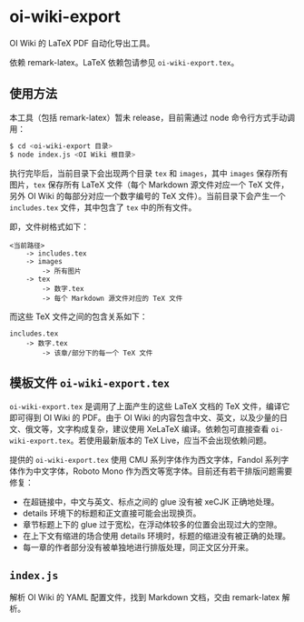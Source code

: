 # oi-wiki-export

OI Wiki 的 LaTeX PDF 自动化导出工具。

依赖 remark-latex。LaTeX 依赖包请参见 `oi-wiki-export.tex`。

## 使用方法

本工具（包括 remark-latex）暂未 release，目前需通过 node 命令行方式手动调用：

```bash
$ cd <oi-wiki-export 目录>
$ node index.js <OI Wiki 根目录>
```

执行完毕后，当前目录下会出现两个目录 `tex` 和 `images`，其中 `images` 保存所有图片，`tex` 保存所有 LaTeX 文件（每个 Markdown 源文件对应一个 TeX 文件，另外 OI Wiki 的每部分对应一个数字编号的 TeX 文件）。当前目录下会产生一个 `includes.tex` 文件，其中包含了 `tex` 中的所有文件。

即，文件树格式如下：

```plain
<当前路径>
	-> includes.tex
	-> images
		-> 所有图片
	-> tex
		-> 数字.tex
		-> 每个 Markdown 源文件对应的 TeX 文件
```

而这些 TeX 文件之间的包含关系如下：

```plain
includes.tex
	-> 数字.tex
		-> 该章/部分下的每一个 TeX 文件
```

## 模板文件 `oi-wiki-export.tex`

`oi-wiki-export.tex` 是调用了上面产生的这些 LaTeX 文档的 TeX 文件，编译它即可得到 OI Wiki 的 PDF。由于 OI Wiki 的内容包含中文、英文，以及少量的日文、俄文等，文字构成复杂，建议使用 XeLaTeX 编译。依赖包可直接查看 `oi-wiki-export.tex`。若使用最新版本的 TeX Live，应当不会出现依赖问题。

提供的 `oi-wiki-export.tex` 使用 CMU 系列字体作为西文字体，Fandol 系列字体作为中文字体，Roboto Mono 作为西文等宽字体。目前还有若干排版问题需要修复：

- 在超链接中，中文与英文、标点之间的 glue 没有被 xeCJK 正确地处理。
- details 环境下的标题和正文直接可能会出现换页。
- 章节标题上下的 glue 过于宽松，在浮动体较多的位置会出现过大的空隙。
- 在上下文有缩进的场合使用 details 环境时，标题的缩进没有被正确的处理。
- 每一章的作者部分没有被单独地进行排版处理，同正文区分开来。

## `index.js`

解析 OI Wiki 的 YAML 配置文件，找到 Markdown 文档，交由 remark-latex 解析。
